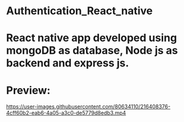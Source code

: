 # Authentication_React_native
# React native app developed using mongoDB as database, Node js as backend and express js.

# Preview:

https://user-images.githubusercontent.com/80634110/216408376-4cff60b2-eab6-4a05-a3c0-de5779d8edb3.mp4



